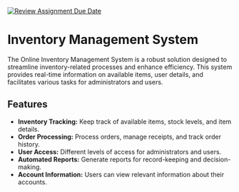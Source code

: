 [![Review Assignment Due Date](https://classroom.github.com/assets/deadline-readme-button-24ddc0f5d75046c5622901739e7c5dd533143b0c8e959d652212380cedb1ea36.svg)](https://classroom.github.com/a/PaN8zPkI)
# Inventory Management System

The Online Inventory Management System is a robust solution designed to streamline inventory-related processes and enhance efficiency. This system provides real-time information on available items, user details, and facilitates various tasks for administrators and users.

## Features

- **Inventory Tracking:** Keep track of available items, stock levels, and item details.
- **Order Processing:** Process orders, manage receipts, and track order history.
- **User Access:** Different levels of access for administrators and users.
- **Automated Reports:** Generate reports for record-keeping and decision-making.
- **Account Information:** Users can view relevant information about their accounts.




